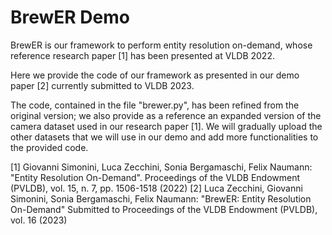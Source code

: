 # BrewER Demo

BrewER is our framework to perform entity resolution on-demand, whose reference research paper [1] has been presented at VLDB 2022.

Here we provide the code of our framework as presented in our demo paper [2] currently submitted to VLDB 2023.

The code, contained in the file "brewer.py", has been refined from the original version; we also provide as a reference an expanded version of the camera dataset used in our research paper [1]. We will gradually upload the other datasets that we will use in our demo and add more functionalities to the provided code.

[1] Giovanni Simonini, Luca Zecchini, Sonia Bergamaschi, Felix Naumann: "Entity Resolution On-Demand". Proceedings of the VLDB Endowment (PVLDB), vol. 15, n. 7, pp. 1506-1518 (2022)
[2] Luca Zecchini, Giovanni Simonini, Sonia Bergamaschi, Felix Naumann: "BrewER: Entity Resolution On-Demand" Submitted to Proceedings of the VLDB Endowment (PVLDB), vol. 16 (2023)
